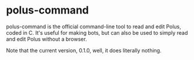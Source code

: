 
# polus-command

polus-command is the official command-line tool to read and edit Polus, coded in C. It's useful for making bots, but can also be used to simply read and edit Polus without a browser.

Note that the current version, 0.1.0, well, it does literally nothing.
